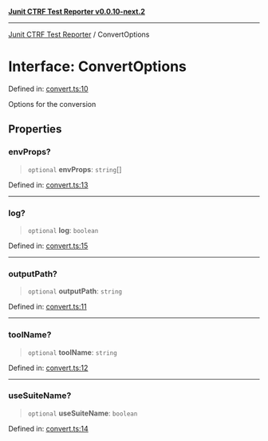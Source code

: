 [**Junit CTRF Test Reporter v0.0.10-next.2**](../README.md)

***

[Junit CTRF Test Reporter](../globals.md) / ConvertOptions

# Interface: ConvertOptions

Defined in: [convert.ts:10](https://github.com/ctrf-io/junit-to-ctrf/blob/main/src/convert.ts#L10)

Options for the conversion

## Properties

### envProps?

> `optional` **envProps**: `string`[]

Defined in: [convert.ts:13](https://github.com/ctrf-io/junit-to-ctrf/blob/main/src/convert.ts#L13)

***

### log?

> `optional` **log**: `boolean`

Defined in: [convert.ts:15](https://github.com/ctrf-io/junit-to-ctrf/blob/main/src/convert.ts#L15)

***

### outputPath?

> `optional` **outputPath**: `string`

Defined in: [convert.ts:11](https://github.com/ctrf-io/junit-to-ctrf/blob/main/src/convert.ts#L11)

***

### toolName?

> `optional` **toolName**: `string`

Defined in: [convert.ts:12](https://github.com/ctrf-io/junit-to-ctrf/blob/main/src/convert.ts#L12)

***

### useSuiteName?

> `optional` **useSuiteName**: `boolean`

Defined in: [convert.ts:14](https://github.com/ctrf-io/junit-to-ctrf/blob/main/src/convert.ts#L14)

